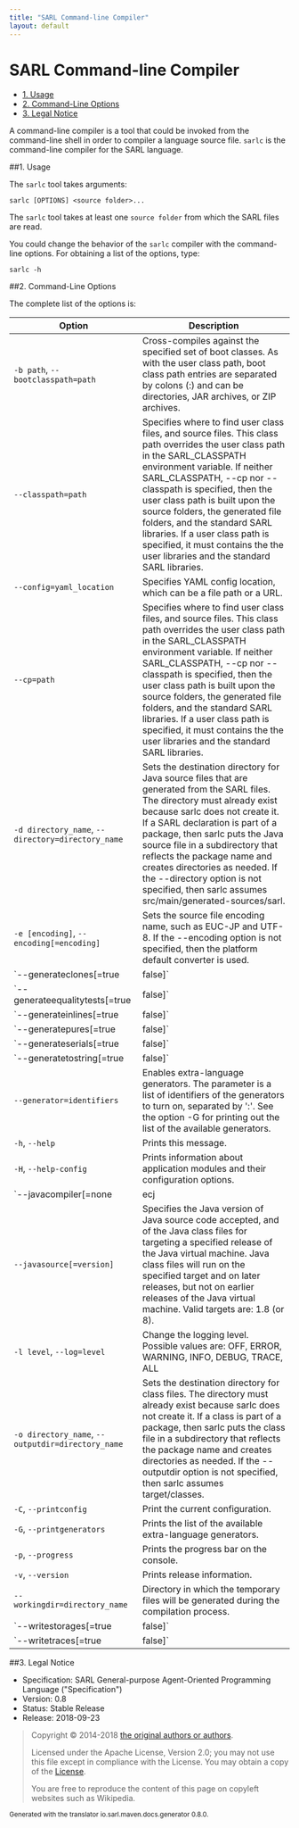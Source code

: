 ```yaml
---
title: "SARL Command-line Compiler"
layout: default
---
```


# SARL Command-line Compiler


<ul class="page_outline" id="page_outline">

<li><a href="#1-usage">1. Usage</a></li>
<li><a href="#2-command-line-options">2. Command-Line Options</a></li>
<li><a href="#3-legal-notice">3. Legal Notice</a></li>

</ul>




A command-line compiler is a tool that could be invoked from the command-line shell in order to compiler a language source file.
`sarlc` is the command-line compiler for the SARL language.

##1. Usage

The `sarlc` tool takes arguments:


	sarlc [OPTIONS] <source folder>...


The `sarlc` tool takes at least one `source folder` from which the SARL files are read.

You could change the behavior of the `sarlc` compiler with the command-line options.
For obtaining a list of the options, type:

	sarlc -h


##2. Command-Line Options

The complete list of the options is:



| Option | Description |
| ------ | ----------- |
| `-b path`, `--bootclasspath=path` | Cross-compiles against the specified set of boot classes. As with the user class path, boot class path entries are separated by colons (:) and can be directories, JAR archives, or ZIP archives. |
| `--classpath=path` | Specifies where to find user class files, and source files. This class path overrides the user class path in the SARL_CLASSPATH environment variable. If neither SARL_CLASSPATH, --cp nor --classpath is specified, then the user class path is built upon the source folders, the generated file folders, and the standard SARL libraries. If a user class path is specified, it must contains the the user libraries and the standard SARL libraries. |
| `--config=yaml_location` | Specifies YAML config location, which can be a file path or a URL. |
| `--cp=path` | Specifies where to find user class files, and source files. This class path overrides the user class path in the SARL_CLASSPATH environment variable. If neither SARL_CLASSPATH, --cp nor --classpath is specified, then the user class path is built upon the source folders, the generated file folders, and the standard SARL libraries. If a user class path is specified, it must contains the the user libraries and the standard SARL libraries. |
| `-d directory_name`, `--directory=directory_name` | Sets the destination directory for Java source files that are generated from the SARL files. The directory must already exist because sarlc does not create it. If a SARL declaration is part of a package, then sarlc puts the Java source file in a subdirectory that reflects the package name and creates directories as needed. If the --directory option is not specified, then sarlc assumes src/main/generated-sources/sarl. |
| `-e [encoding]`, `--encoding[=encoding]` | Sets the source file encoding name, such as EUC-JP and UTF-8. If the --encoding option is not specified, then the platform default converter is used. |
| `--generateclones[=true|false]` | Specifies if the clone functions should be generated; default is true. |
| `--generateequalitytests[=true|false]` | Specifies if the equality tests should be generated; default is true. |
| `--generateinlines[=true|false]` | Specifies if the @Inline annotations should be generated; default is false. |
| `--generatepures[=true|false]` | Specifies if the @Pure annotations should be generated; default is true. |
| `--generateserials[=true|false]` | Specifies if the serial identifiers should be generated; default is true. |
| `--generatetostring[=true|false]` | Specifies if the toString functions should be generated; default is true. |
| `--generator=identifiers` | Enables extra-language generators. The parameter is a list of identifiers of the generators to turn on, separated by ':'. See the option -G for printing out the list of the available generators. |
| `-h`, `--help` | Prints this message. |
| `-H`, `--help-config` | Prints information about application modules and their configuration options. |
| `--javacompiler[=none|ecj|javac]` | Specifies the Java compiler to be run; default is ecj. |
| `--javasource[=version]` | Specifies the Java version of Java source code accepted, and of the Java class files for targeting a specified release of the Java virtual machine. Java class files will run on the specified target and on later releases, but not on earlier releases of the Java virtual machine. Valid targets are: 1.8 (or 8). |
| `-l level`, `--log=level` | Change the logging level. Possible values are: OFF, ERROR, WARNING, INFO, DEBUG, TRACE, ALL |
| `-o directory_name`, `--outputdir=directory_name` | Sets the destination directory for class files. The directory must already exist because sarlc does not create it. If a class is part of a package, then sarlc puts the class file in a subdirectory that reflects the package name and creates directories as needed. If the --outputdir option is not specified, then sarlc assumes target/classes. |
| `-C`, `--printconfig` | Print the current configuration. |
| `-G`, `--printgenerators` | Prints the list of the available extra-language generators. |
| `-p`, `--progress` | Prints the progress bar on the console. |
| `-v`, `--version` | Prints release information. |
| `--workingdir=directory_name` | Directory in which the temporary files will be generated during the compilation process. |
| `--writestorages[=true|false]` | Specifies if the storage files should be generated; default is true. |
| `--writetraces[=true|false]` | Specifies if the trace files should be generated; default is true. |



##3. Legal Notice

* Specification: SARL General-purpose Agent-Oriented Programming Language ("Specification")
* Version: 0.8
* Status: Stable Release
* Release: 2018-09-23

> Copyright &copy; 2014-2018 [the original authors or authors](http://www.sarl.io/about/index.html).
>
> Licensed under the Apache License, Version 2.0;
> you may not use this file except in compliance with the License.
> You may obtain a copy of the [License](http://www.apache.org/licenses/LICENSE-2.0).
>
> You are free to reproduce the content of this page on copyleft websites such as Wikipedia.

<small>Generated with the translator io.sarl.maven.docs.generator 0.8.0.</small>